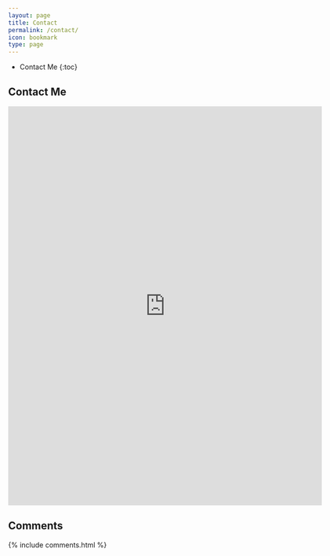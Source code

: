 ```yaml
---
layout: page
title: Contact
permalink: /contact/
icon: bookmark
type: page
---
```


* Contact Me
{:toc}

## Contact Me
<iframe src="https://docs.google.com/forms/d/e/1FAIpQLSc37kPdw-IgU42TBkhZcSwV2aadELn9iCoOzPglB1_ne1fT_g/viewform?embedded=true" width="640" height="813" frameborder="0" marginheight="0" marginwidth="0">Đang tải…</iframe>

## Comments

{% include comments.html %}
